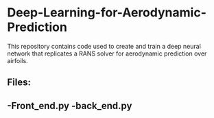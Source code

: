 # Deep-Learning-for-Aerodynamic-Prediction
This repository contains code used to create and train a deep neural network that replicates a RANS solver for aerodynamic prediction over airfoils.

## Files:

-Front_end.py
-back_end.py
-




